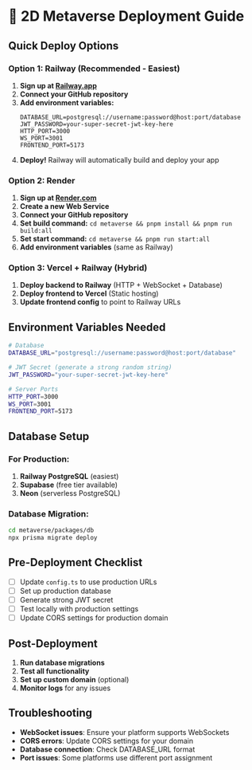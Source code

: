 # 🚀 2D Metaverse Deployment Guide

## Quick Deploy Options

### Option 1: Railway (Recommended - Easiest)

1. **Sign up at [Railway.app](https://railway.app)**
2. **Connect your GitHub repository**
3. **Add environment variables:**
   ```
   DATABASE_URL=postgresql://username:password@host:port/database
   JWT_PASSWORD=your-super-secret-jwt-key-here
   HTTP_PORT=3000
   WS_PORT=3001
   FRONTEND_PORT=5173
   ```
4. **Deploy!** Railway will automatically build and deploy your app

### Option 2: Render

1. **Sign up at [Render.com](https://render.com)**
2. **Create a new Web Service**
3. **Connect your GitHub repository**
4. **Set build command:** `cd metaverse && pnpm install && pnpm run build:all`
5. **Set start command:** `cd metaverse && pnpm run start:all`
6. **Add environment variables** (same as Railway)

### Option 3: Vercel + Railway (Hybrid)

1. **Deploy backend to Railway** (HTTP + WebSocket + Database)
2. **Deploy frontend to Vercel** (Static hosting)
3. **Update frontend config** to point to Railway URLs

## Environment Variables Needed

```bash
# Database
DATABASE_URL="postgresql://username:password@host:port/database"

# JWT Secret (generate a strong random string)
JWT_PASSWORD="your-super-secret-jwt-key-here"

# Server Ports
HTTP_PORT=3000
WS_PORT=3001
FRONTEND_PORT=5173
```

## Database Setup

### For Production:
1. **Railway PostgreSQL** (easiest)
2. **Supabase** (free tier available)
3. **Neon** (serverless PostgreSQL)

### Database Migration:
```bash
cd metaverse/packages/db
npx prisma migrate deploy
```

## Pre-Deployment Checklist

- [ ] Update `config.ts` to use production URLs
- [ ] Set up production database
- [ ] Generate strong JWT secret
- [ ] Test locally with production settings
- [ ] Update CORS settings for production domain

## Post-Deployment

1. **Run database migrations**
2. **Test all functionality**
3. **Set up custom domain** (optional)
4. **Monitor logs** for any issues

## Troubleshooting

- **WebSocket issues**: Ensure your platform supports WebSockets
- **CORS errors**: Update CORS settings for your domain
- **Database connection**: Check DATABASE_URL format
- **Port issues**: Some platforms use different port assignment
